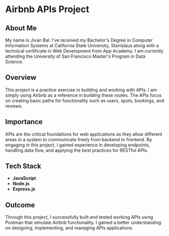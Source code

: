 # Airbnb APIs Project

## About Me
My name is Jivan Bal. I've received my Bachelor's Degree in Computer Information Systems at California State University, Stanislaus along with a technical certificate in Web Development from App Academy. I am currently attending the University of San Francisco Master's Program in Data Science.

## Overview
This project is a practice exercise in building and working with APIs. I am simply using Airbnb as a reference in building these routes. The APIs focus on creating basic paths for functionality such as users, spots, bookings, and reviews.

## Importance
APIs are the critical foundations for web applications as they allow different areas in a system to communicate freely from backend to frontend. By engaging in this project, I gained experience in developing endpoints, handling data flow, and applying the best practices for RESTful APIs.

## Tech Stack
- **JavaScript**
- **Node.js**
- **Express.js**

## Outcome
Through this project, I successfully built and tested working APIs using Postman that simulate Airbnb functionality. I gained a better understanding on designing, implementing, and managing APIs applications.